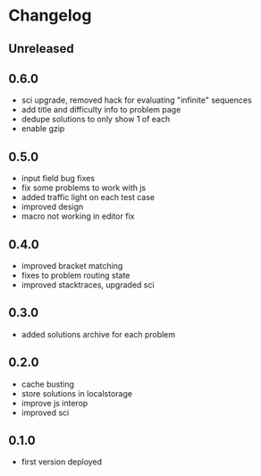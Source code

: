# Changelog

## Unreleased

## 0.6.0

- sci upgrade, removed hack for evaluating "infinite" sequences
- add title and difficulty info to problem page
- dedupe solutions to only show 1 of each
- enable gzip

## 0.5.0

- input field bug fixes
- fix some problems to work with js
- added traffic light on each test case
- improved design
- macro not working in editor fix

## 0.4.0

- improved bracket matching
- fixes to problem routing state
- improved stacktraces, upgraded sci

## 0.3.0

- added solutions archive for each problem

## 0.2.0

- cache busting
- store solutions in localstorage
- improve js interop
- improved sci

## 0.1.0

- first version deployed
